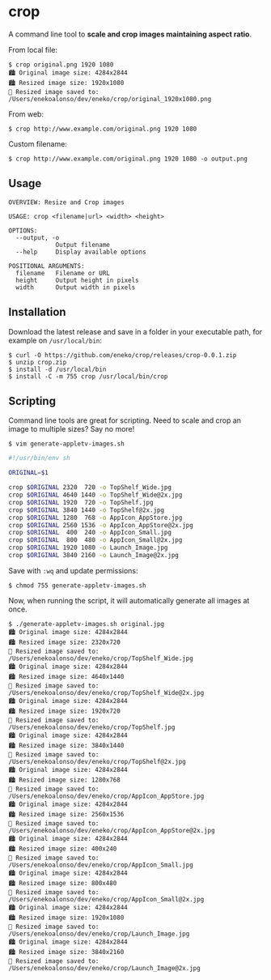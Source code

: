 # crop
A command line tool to **scale and crop images maintaining aspect ratio**.

From local file:
```
$ crop original.png 1920 1080
🏙 Original image size: 4284x2844
🏙 Resized image size: 1920x1080
📁 Resized image saved to: /Users/enekoalonso/dev/eneko/crop/original_1920x1080.png
```

From web:
```
$ crop http://www.example.com/original.png 1920 1080
```

Custom filename:
```
$ crop http://www.example.com/original.png 1920 1080 -o output.png
```


## Usage

```
OVERVIEW: Resize and Crop images

USAGE: crop <filename|url> <width> <height>

OPTIONS:
  --output, -o
             Output filename
  --help     Display available options

POSITIONAL ARGUMENTS:
  filename   Filename or URL
  height     Output height in pixels
  width      Output width in pixels
```


## Installation

Download the latest release and save in a folder in your executable path,
for example on `/usr/local/bin`:

```
$ curl -O https://github.com/eneko/crop/releases/crop-0.0.1.zip
$ unzip crop.zip
$ install -d /usr/local/bin
$ install -C -m 755 crop /usr/local/bin/crop
```


## Scripting

Command line tools are great for scripting. Need to scale and crop an image to
multiple sizes? Say no more!

```
$ vim generate-appletv-images.sh
```

```sh
#!/usr/bin/env sh

ORIGINAL=$1

crop $ORIGINAL 2320  720 -o TopShelf_Wide.jpg
crop $ORIGINAL 4640 1440 -o TopShelf_Wide@2x.jpg
crop $ORIGINAL 1920  720 -o TopShelf.jpg
crop $ORIGINAL 3840 1440 -o TopShelf@2x.jpg
crop $ORIGINAL 1280  768 -o AppIcon_AppStore.jpg
crop $ORIGINAL 2560 1536 -o AppIcon_AppStore@2x.jpg
crop $ORIGINAL  400  240 -o AppIcon_Small.jpg
crop $ORIGINAL  800  480 -o AppIcon_Small@2x.jpg
crop $ORIGINAL 1920 1080 -o Launch_Image.jpg
crop $ORIGINAL 3840 2160 -o Launch_Image@2x.jpg
```

Save with `:wq` and update permissions:
```
$ chmod 755 generate-appletv-images.sh
```

Now, when running the script, it will automatically generate all images at once.

```
$ ./generate-appletv-images.sh original.jpg
🏙 Original image size: 4284x2844
🏙 Resized image size: 2320x720
📁 Resized image saved to: /Users/enekoalonso/dev/eneko/crop/TopShelf_Wide.jpg
🏙 Original image size: 4284x2844
🏙 Resized image size: 4640x1440
📁 Resized image saved to: /Users/enekoalonso/dev/eneko/crop/TopShelf_Wide@2x.jpg
🏙 Original image size: 4284x2844
🏙 Resized image size: 1920x720
📁 Resized image saved to: /Users/enekoalonso/dev/eneko/crop/TopShelf.jpg
🏙 Original image size: 4284x2844
🏙 Resized image size: 3840x1440
📁 Resized image saved to: /Users/enekoalonso/dev/eneko/crop/TopShelf@2x.jpg
🏙 Original image size: 4284x2844
🏙 Resized image size: 1280x768
📁 Resized image saved to: /Users/enekoalonso/dev/eneko/crop/AppIcon_AppStore.jpg
🏙 Original image size: 4284x2844
🏙 Resized image size: 2560x1536
📁 Resized image saved to: /Users/enekoalonso/dev/eneko/crop/AppIcon_AppStore@2x.jpg
🏙 Original image size: 4284x2844
🏙 Resized image size: 400x240
📁 Resized image saved to: /Users/enekoalonso/dev/eneko/crop/AppIcon_Small.jpg
🏙 Original image size: 4284x2844
🏙 Resized image size: 800x480
📁 Resized image saved to: /Users/enekoalonso/dev/eneko/crop/AppIcon_Small@2x.jpg
🏙 Original image size: 4284x2844
🏙 Resized image size: 1920x1080
📁 Resized image saved to: /Users/enekoalonso/dev/eneko/crop/Launch_Image.jpg
🏙 Original image size: 4284x2844
🏙 Resized image size: 3840x2160
📁 Resized image saved to: /Users/enekoalonso/dev/eneko/crop/Launch_Image@2x.jpg
```
